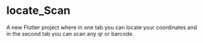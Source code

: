 # locate_Scan

A new Flutter project where in one tab you can locate your coordinates and in the second tab you can scan any qr or barcode.


